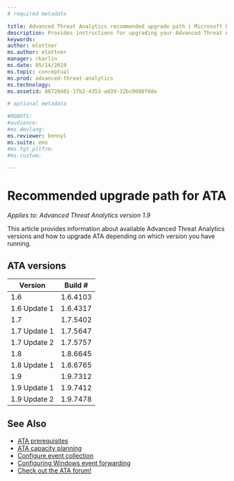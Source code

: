 ```yaml
---
# required metadata

title: Advanced Threat Analytics recommended upgrade path | Microsoft Docs
description: Provides instructions for upgrading your Advanced Threat Analytics (ATA) version.
keywords:
author: mlottner
ms.author: mlottner
manager: rkarlin
ms.date: 05/14/2019
ms.topic: conceptual
ms.prod: advanced-threat-analytics
ms.technology:
ms.assetid: 88720401-1fb2-4353-ad39-32bc0088f0de

# optional metadata

#ROBOTS:
#audience:
#ms.devlang:
ms.reviewer: bennyl
ms.suite: ems
#ms.tgt_pltfrm:
#ms.custom:

---
```

# Recommended upgrade path for ATA

*Applies to: Advanced Threat Analytics version 1.9*

This article provides information about available Advanced Threat Analytics versions and how to upgrade ATA depending on which version you have running.


## ATA versions

|Version|Build #|
|----|----|
|1.6|1.6.4103|
|1.6 Update 1|1.6.4317|
|1.7|1.7.5402| 
|1.7 Update 1|1.7.5647|
|1.7 Update 2|1.7.5757|
|1.8|1.8.6645|
|1.8 Update 1|1.8.6765|
|1.9|1.9.7312|
|1.9 Update 1|1.9.7412|
|1.9 Update 2|1.9.7478|


## See Also
- [ATA prerequisites](ata-prerequisites.md)
- [ATA capacity planning](ata-capacity-planning.md)
- [Configure event collection](configure-event-collection.md)
- [Configuring Windows event forwarding](configure-event-collection.md)
- [Check out the ATA forum!](https://social.technet.microsoft.com/Forums/security/home?forum=mata)

